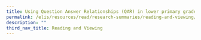 ```yaml
---
title: Using Question Answer Relationships (QAR) in lower primary grades
permalink: /elis/resources/read/research-summaries/reading-and-viewing/using-qar-in-lower-primary-grades/
description: ""
third_nav_title: Reading and Viewing
---
```

